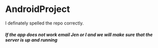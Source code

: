 # AndroidProject
I definately spelled the repo correctly.

##### If the app does not work email Jen or I and we will make sure that the server is up and running
